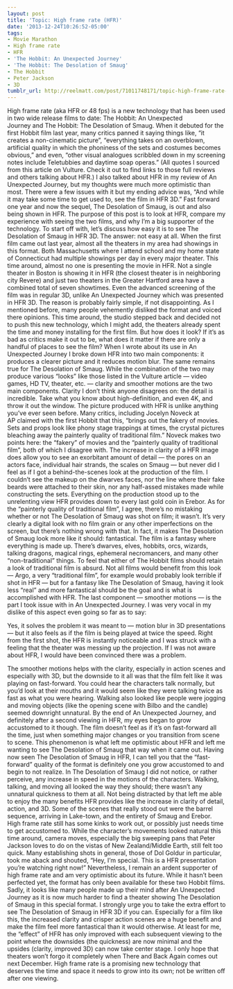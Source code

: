 ```yaml
---
layout: post
title: 'Topic: High frame rate (HFR)'
date: '2013-12-24T10:26:52-05:00'
tags:
- Movie Marathon
- High frame rate
- HFR
- 'The Hobbit: An Unexpected Journey'
- 'The Hobbit: The Desolation of Smaug'
- The Hobbit
- Peter Jackson
- 3D
tumblr_url: http://reelmatt.com/post/71011748171/topic-high-frame-rate-hfr
---
```

High frame rate (aka HFR or 48 fps) is a new technology that has been used in two wide release films to date: The Hobbit: An Unexpected Journey and The Hobbit: The Desolation of Smaug. When it debuted for the first Hobbit film last year, many critics panned it saying things like, “it creates a non-cinematic picture”, “everything takes on an overblown, artificial quality in which the phoniness of the sets and costumes becomes obvious,” and even, “other visual analogues scribbled down in my screening notes include Teletubbies and daytime soap operas.” (All quotes I sourced from this article on Vulture. Check it out to find links to those full reviews and others talking about HFR.)
I also talked about HFR in my review of An Unexpected Journey, but my thoughts were much more optimistic than most. There were a few issues with it but my ending advice was, “And while it may take some time to get used to, see the film in HFR 3D.” Fast forward one year and now the sequel, The Desolation of Smaug, is out and also being shown in HFR. The purpose of this post is to look at HFR, compare my experience with seeing the two films, and why I’m a big supporter of the technology.
To start off with, let’s discuss how easy it is to see The Desolation of Smaug in HFR 3D. The answer: not easy at all. When the first film came out last year, almost all the theaters in my area had showings in this format. Both Massachusetts where I attend school and my home state of Connecticut had multiple showings per day in every major theater. This time around, almost no one is presenting the movie in HFR. Not a single theater in Boston is showing it in HFR (the closest theater is in neighboring city Revere) and just two theaters in the Greater Hartford area have a combined total of seven showtimes. Even the advanced screening of the film was in regular 3D, unlike An Unexpected Journey which was presented in HFR 3D. The reason is probably fairly simple, if not disappointing. As I mentioned before, many people vehemently disliked the format and voiced there opinions. This time around, the studio stepped back and decided not to push this new technology, which I might add, the theaters already spent the time and money installing for the first film.
But how does it look? If it’s as bad as critics make it out to be, what does it matter if there are only a handful of places to see the film? When I wrote about its use in An Unexpected Journey I broke down HFR into two main components: it produces a clearer picture and it reduces motion blur. The same remains true for The Desolation of Smaug. While the combination of the two may produce various “looks” like those listed in the Vulture article — video games, HD TV, theater, etc. — clarity and smoother motions are the two main components.
Clarity I don’t think anyone disagrees on: the detail is incredible. Take what you know about high-definition, and even 4K, and throw it out the window. The picture produced with HFR is unlike anything you’ve ever seen before. Many critics, including Jocelyn Noveck at AP claimed with the first Hobbit that this, “brings out the fakery of movies. Sets and props look like phony stage trappings at times, the crystal pictures bleaching away the painterly quality of traditional film.” Noveck makes two points here: the “fakery” of movies and the “painterly quality of traditional film”, both of which I disagree with. The increase in clarity of a HFR image does allow you to see an exorbitant amount of detail — the pores on an actors face, individual hair strands, the scales on Smaug — but never did I feel as if I got a behind-the-scenes look at the production of the film. I couldn’t see the makeup on the dwarves faces, nor the line where their fake beards were attached to their skin, nor any half-assed mistakes made while constructing the sets. Everything on the production stood up to the unrelenting view HFR provides down to every last gold coin in Erebor.
As for the “painterly quality of traditional film”, I agree, there’s no mistaking whether or not The Desolation of Smaug was shot on film; it wasn’t. It’s very clearly a digital look with no film grain or any other imperfections on the screen, but there’s nothing wrong with that. In fact, it makes The Desolation of Smaug look more like it should: fantastical. The film is a fantasy where everything is made up. There’s dwarves, elves, hobbits, orcs, wizards, talking dragons, magical rings, ephemeral necromancers, and many other “non-traditional” things. To feel that either of The Hobbit films should retain a look of traditional film is absurd. Not all films would benefit from this look — Argo, a very “traditional film”, for example would probably look terrible if shot in HFR — but for a fantasy like The Desolation of Smaug, having it look less “real” and more fantastical should be the goal and is what is accomplished with HFR.
The last component — smoother motions — is the part I took issue with in An Unexpected Journey. I was very vocal in my dislike of this aspect even going so far as to say:

Yes, it solves the problem it was meant to — motion blur in 3D presentations — but it also feels as if the film is being played at twice the speed. Right from the first shot, the HFR is instantly noticeable and I was struck with a feeling that the theater was messing up the projection. If I was not aware about HFR, I would have been convinced there was a problem.

The smoother motions helps with the clarity, especially in action scenes and especially with 3D, but the downside to it all was that the film felt like it was playing on fast-forward. You could hear the characters talk normally, but you’d look at their mouths and it would seem like they were talking twice as fast as what you were hearing. Walking also looked like people were jogging and moving objects (like the opening scene with Bilbo and the candle) seemed downright unnatural. By the end of An Unexpected Journey, and definitely after a second viewing in HFR, my eyes began to grow accustomed to it though. The film doesn’t feel as if it’s on fast-forward all the time, just when something major changes or you transition from scene to scene. This phenomenon is what left me optimistic about HFR and left me wanting to see The Desolation of Smaug that way when it came out.
Having now seen The Desolation of Smaug in HFR, I can tell you that the “fast-forward” quality of the format is definitely one you grow accustomed to and begin to not realize. In The Desolation of Smaug I did not notice, or rather perceive, any increase in speed in the motions of the characters. Walking, talking, and moving all looked the way they should; there wasn’t any unnatural quickness to them at all. Not being distracted by that left me able to enjoy the many benefits HFR provides like the increase in clarity of detail, action, and 3D. Some of the scenes that really stood out were the barrel sequence, arriving in Lake-town, and the entirety of Smaug and Erebor.
High frame rate still has some kinks to work out, or possibly just needs time to get accustomed to. While the character’s movements looked natural this time around, camera moves, especially the big sweeping pans that Peter Jackson loves to do on the vistas of New Zealand/Middle Earth, still felt too quick. Many establishing shots in general, those of Dol Goldur in particular, took me aback and shouted, “Hey, I’m special. This is a HFR presentation you’re watching right now!”
Nevertheless, I remain an ardent supporter of high frame rate and am very optimistic about its future. While it hasn’t been perfected yet, the format has only been available for these two Hobbit films. Sadly, it looks like many people made up their mind after An Unexpected Journey as it is now much harder to find a theater showing The Desolation of Smaug in this special format. I strongly urge you to take the extra effort to see The Desolation of Smaug in HFR 3D if you can. Especially for a film like this, the increased clarity and crisper action scenes are a huge benefit and make the film feel more fantastical than it would otherwise. At least for me, the “effect” of HFR has only improved with each subsequent viewing to the point where the downsides (the quickness) are now minimal and the upsides (clarity, improved 3D) can now take center stage. I only hope that theaters won’t forgo it completely when There and Back Again comes out next December. High frame rate is a promising new technology that deserves the time and space it needs to grow into its own; not be written off after one viewing.
